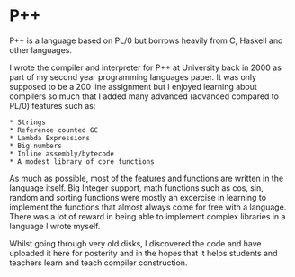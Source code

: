 P++
=========

P++ is a language based on PL/0 but borrows heavily from C, Haskell and other languages.

I wrote the compiler and interpreter for P++ at University back in 2000 as part of my second year programming languages paper.  It was only supposed to be a 200 line assignment but I enjoyed learning about compilers so much that I added many advanced (advanced compared to PL/0) features such as:

	* Strings
	* Reference counted GC
	* Lambda Expressions
	* Big numbers
	* Inline assembly/bytecode
	* A modest library of core functions
	
As much as possible, most of the features and functions are written in the language itself. Big Integer support, math functions such as cos, sin, random and sorting functions were mostly an excercise in learning to implement the functions that almost always come for free with a language. There was a lot of reward in being able to implement complex libraries in a language I wrote myself.

Whilst going through very old disks, I discovered the code and have uploaded it here for posterity and in the hopes that it helps students and teachers learn and teach compiler construction.